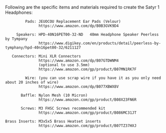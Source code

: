 Following are the specific items and materials required to create the Satyr 1 Headphones:

             Pads: JEUOCOU Replacement Ear Pads (Velour)
                   https://www.amazon.com/dp/B0B3GVK9D4
                
         Speakers: HPD-40N16PET00-32-ND   40mm Headphone Speaker Peerless by Tympany
                   https://www.digikey.com/en/products/detail/peerless-by-tymphany/hpd-40n16pet00-32/6211127
                
       Connectors: Mini XLR Connectors
                   https://www.amazon.com/dp/B07GTDWNM4
                   (optional to use 3.5mm)
                   https://www.amazon.com/gp/product/B07MN1RK7F
                
             Wire: (you can use scrap wire if you have it as you only need about 20 inches of wire)
                   https://www.amazon.com/dp/B077XBWX8V
    
           Baffle: Nylon Mesh (10 Micron)
                   https://www.amazon.com/gp/product/B08X23FN6R
                
           Screws: M3 FHSC Screws recommended kit
                   https://www.amazon.com/gp/product/B086MC31JT
                
    Brass Inserts: M3x5x5 Brass Heatset inserts
                   https://www.amazon.com/gp/product/B07TZ37HXJ
